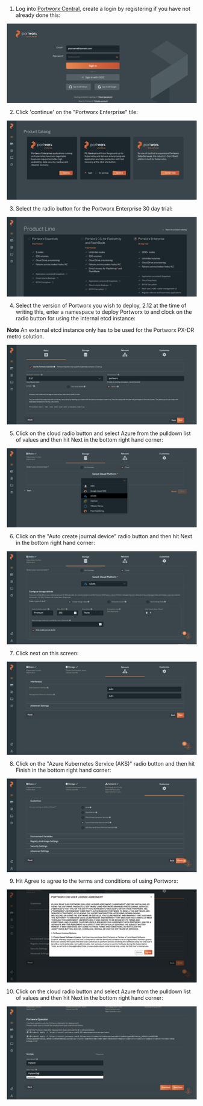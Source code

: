 1. Log into [Portworx Central](https://central.portworx.com/), create a login by registering if you have not already done this:

<img style="float: left; margin: 0px 15px 15px 0px;" src="https://github.com/chrisadkin/PX-DR-AKS-To-GKE/blob/main/images/1_Px_AKS_spec.png?raw=true">

2. Click 'continue' on the "Portworx Enterprise" tile:

<img style="float: left; margin: 0px 15px 15px 0px;" src="https://github.com/chrisadkin/PX-DR-AKS-To-GKE/blob/main/images/2_Px_AKS_spec.png?raw=true">

3. Select the radio button for the Portworx Enterprise 30 day trial:

<img style="float: left; margin: 0px 15px 15px 0px;" src="https://github.com/chrisadkin/PX-DR-AKS-To-GKE/blob/main/images/3_Px_AKS_spec.png?raw=true">

4. Select the version of Portworx you wish to deploy, 2.12 at the time of writing this, enter a namespace to deploy Portworx to and clock on the radio button for using the internal etcd instance:

**Note**
An external etcd instance only has to be used for the Portworx PX-DR metro solution.

<img style="float: left; margin: 0px 15px 15px 0px;" src="https://github.com/chrisadkin/PX-DR-AKS-To-GKE/blob/main/images/4_Px_AKS_spec.png?raw=true">

5. Click on the cloud radio button and select Azure from the pulldown list of values and then hit Next in the bottom right hand corner:

<img style="float: left; margin: 0px 15px 15px 0px;" src="https://github.com/chrisadkin/PX-DR-AKS-To-GKE/blob/main/images/5_Px_AKS_spec.png?raw=true">

6. Click on the "Auto create journal device" radio button and then hit Next in the bottom right hand corner:

<img style="float: left; margin: 0px 15px 15px 0px;" src="https://github.com/chrisadkin/PX-DR-AKS-To-GKE/blob/main/images/6_Px_AKS_spec.png?raw=true">

7. Click next on this screen:

<img style="float: left; margin: 0px 15px 15px 0px;" src="https://github.com/chrisadkin/PX-DR-AKS-To-GKE/blob/main/images/7_Px_AKS_spec.png?raw=true">

8. Click on the "Azure Kubernetes Service (AKS)" radio button and then hit Finish in the bottom right hand corner:

<img style="float: left; margin: 0px 15px 15px 0px;" src="https://github.com/chrisadkin/PX-DR-AKS-To-GKE/blob/main/images/8_Px_AKS_spec.png?raw=true">

9. Hit Agree to agree to the terms and conditions of using Portworx:

<img style="float: left; margin: 0px 15px 15px 0px;" src="https://github.com/chrisadkin/PX-DR-AKS-To-GKE/blob/main/images/9_Px_AKS_spec.png?raw=true">

10. Click on the cloud radio button and select Azure from the pulldown list of values and then hit Next in the bottom right hand corner:

<img style="float: left; margin: 0px 15px 15px 0px;" src="https://github.com/chrisadkin/PX-DR-AKS-To-GKE/blob/main/images/10_Px_AKS_spec.png?raw=true">
